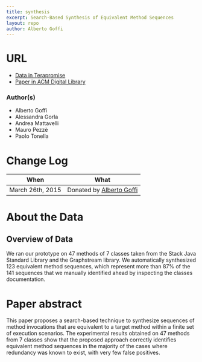 ```yaml
---
title: synthesis
excerpt: Search-Based Synthesis of Equivalent Method Sequences
layout: repo
author: Alberto Goffi
---
```


# URL
  * [Data in Terapromise](https://terapromise.csc.ncsu.edu:8443/svn/repo/defect/other/synthesis)
  * [Paper in ACM Digital Library](http://software.imdea.org/~alessandra.gorla/papers/Goffi-SBES-FSE14.pdf)

### Author(s)
* Alberto Goffi
* Alessandra Gorla
* Andrea Mattavelli
* Mauro Pezzè
* Paolo Tonella

# Change Log

When | What
---- | ----
March 26th, 2015 | Donated by [Alberto Goffi](/repo/people/data-donors/promise4.html)

# About the Data

## Overview of Data

We ran our prototype on 47 methods of 7 classes taken from the Stack Java Standard Library and the Graphstream library. We automatically synthesized 123 equivalent method sequences, which represent more than 87% of the 141 sequences that we manually identified ahead by inspecting the classes documentation.

# Paper abstract

This paper proposes a search-based technique to synthesize
sequences of method invocations that are equivalent to a
target method within a finite set of execution scenarios.
The experimental results obtained on 47 methods from 7
classes show that the proposed approach correctly identifies
equivalent method sequences in the majority of the cases
where redundancy was known to exist, with very few false
positives.

